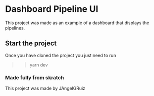 # Dashboard Pipeline UI

This project was made as an example of a dashboard that displays the pipelines.

## Start the project

Once you have cloned the project you just need to run

>> yarn dev

### Made fully from skratch

This project was made by JAngelGRuiz
